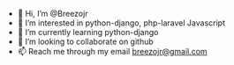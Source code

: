 - 👋 Hi, I’m @Breezojr
- 👀 I’m interested in python-django, php-laravel Javascript
- 🌱 I’m currently learning python-django
- 💞️ I’m looking to collaborate on github
- 📫 Reach me through my email breezojr@gmail.com
<!---
Breezojr/Breezojr is a ✨ special ✨ repository because its `README.md` (this file) appears on your GitHub profile.
You can click the Preview link to take a look at your changes.
--->
